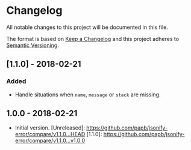# Changelog
All notable changes to this project will be documented in this file.

The format is based on [Keep a Changelog](http://keepachangelog.com/en/1.0.0/)
and this project adheres to [Semantic Versioning](http://semver.org/spec/v2.0.0.html).

<!-- ## [Unreleased] -->

## [1.1.0] - 2018-02-21
### Added
- Handle situations when `name`, `message` or `stack` are missing.

## 1.0.0 - 2018-02-21

- Initial version.
[Unreleased]: https://github.com/papb/jsonify-error/compare/v1.1.0...HEAD
[1.1.0]: https://github.com/papb/jsonify-error/compare/v1.1.0...v1.0.0